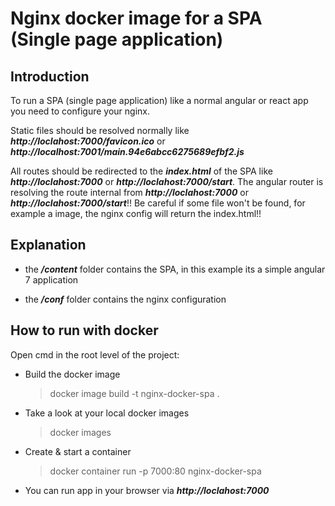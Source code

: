 # Nginx docker image for a SPA (Single page application)

## Introduction

To run a SPA (single page application) like a normal angular or react
app you need to configure your nginx.

Static files should be resolved normally like **_http://loclahost:7000/favicon.ico_** or **_http://localhost:7001/main.94e6abcc6275689efbf2.js_**

All routes should be redirected to the **_index.html_** of the SPA like
**_http://loclahost:7000_** or **_http://loclahost:7000/start_**. The
angular router is resolving the route internal from
**_http://loclahost:7000_** or **_http://loclahost:7000/start_**!! Be
careful if some file won't be found, for example a image, the nginx
config will return the index.html!!

## Explanation

+ the **_/content_** folder contains the SPA, in this example its a simple angular 7 application

+ the **_/conf_** folder contains the nginx configuration

## How to run with docker

Open cmd in the root level of the project:

+ Build the docker image

    >docker image build -t nginx-docker-spa .

+ Take a look at your local docker images

    >docker images

+ Create & start a container

    >docker container run -p 7000:80 nginx-docker-spa
 
 + You can run app in your browser via **_http://loclahost:7000_**
